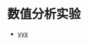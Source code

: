 # 数值分析实验



- [yyx](https://github.com/19020011038/OUC-HomeWork/tree/main/%E6%95%B0%E5%80%BC%E5%88%86%E6%9E%90/%E5%AE%9E%E9%AA%8C)

